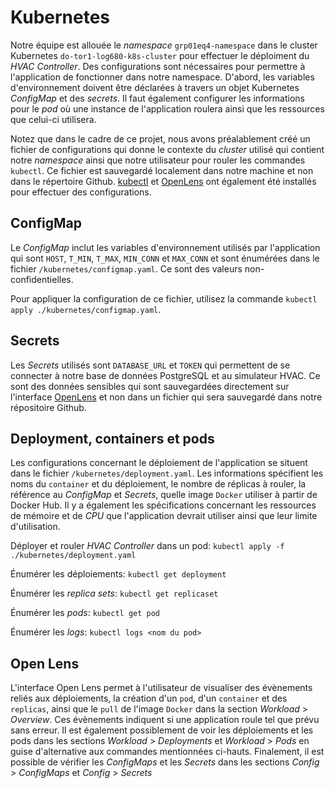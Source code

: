 # Kubernetes
Notre équipe est allouée le *namespace* `grp01eq4-namespace` dans le cluster Kubernetes `do-tor1-log680-k8s-cluster` pour effectuer le déploiment du *HVAC Controller*. Des configurations sont nécessaires pour permettre à l'application de fonctionner dans notre namespace. D'abord, les variables d'environnement doivent être déclarées à travers un objet Kubernetes *ConfigMap* et des *secrets*. Il faut également configurer les informations pour le *pod* où une instance de l'application roulera ainsi que les ressources que celui-ci utilisera.

Notez que dans le cadre de ce projet, nous avons préalablement créé un fichier de configurations qui donne le contexte du *cluster* utilisé qui contient notre *namespace* ainsi que notre utilisateur pour rouler les commandes `kubectl`. Ce fichier est sauvegardé localement dans notre machine et non dans le répertoire Github. [kubectl](https://kubernetes.io/docs/tasks/tools/) et [OpenLens](https://github.com/MuhammedKalkan/OpenLens) ont également été installés pour effectuer des configurations.

## ConfigMap
Le *ConfigMap* inclut les variables d'environnement utilisés par l'application qui sont `HOST`, `T_MIN`, `T_MAX`, `MIN_CONN` et `MAX_CONN` et sont énumérées dans le fichier `/kubernetes/configmap.yaml`. Ce sont des valeurs non-confidentielles.

Pour appliquer la configuration de ce fichier, utilisez la commande `kubectl apply ./kubernetes/configmap.yaml`.

## Secrets
Les *Secrets* utilisés sont `DATABASE_URL` et `TOKEN` qui permettent de se connecter à notre base de données PostgreSQL et au simulateur HVAC. Ce sont des données sensibles qui sont sauvegardées directement sur l'interface [OpenLens](https://github.com/MuhammedKalkan/OpenLens) et non dans un fichier qui sera sauvegardé dans notre répositoire Github.

## Deployment, containers et pods
Les configurations concernant le déploiement de l'application se situent dans le fichier `/kubernetes/deployment.yaml`. Les informations spécifient les noms du `container` et du déploiement, le nombre de réplicas à rouler, la référence au *ConfigMap* et *Secrets*, quelle image `Docker` utiliser à partir de Docker Hub. Il y a également les spécifications concernant les ressources de mémoire et de *CPU* que l'application devrait utiliser ainsi que leur limite d'utilisation.

Déployer et rouler *HVAC Controller* dans un pod: `kubectl apply -f ./kubernetes/deployment.yaml`

Énumérer les déploiements: `kubectl get deployment`

Énumérer les *replica sets*: `kubectl get replicaset`

Énumérer les *pods*: `kubectl get pod`

Énumérer les *logs*: `kubectl logs <nom du pod>`

## Open Lens
L'interface Open Lens permet à l'utilisateur de visualiser des évènements reliés aux déploiements, la création d'un `pod`, d'un `container` et des `replicas`, ainsi que le `pull` de l'image `Docker` dans la section *Workload* > *Overview*. Ces évènements indiquent si une application roule tel que prévu sans erreur. Il est également possiblement de voir les déploiements et les pods dans les sections *Workload* > *Deployments* et *Workload* > *Pods* en guise d'alternative aux commandes mentionnées ci-hauts. Finalement, il est possible de vérifier les *ConfigMaps* et les *Secrets* dans les sections *Config* > *ConfigMaps* et *Config* > *Secrets*